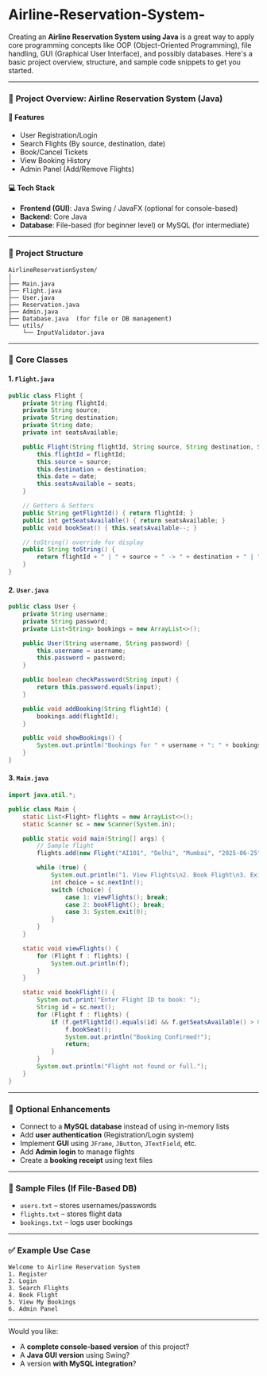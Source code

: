 # Airline-Reservation-System-

Creating an **Airline Reservation System using Java** is a great way to apply core programming concepts like OOP (Object-Oriented Programming), file handling, GUI (Graphical User Interface), and possibly databases. Here's a basic project overview, structure, and sample code snippets to get you started.

---

### 🔧 **Project Overview: Airline Reservation System (Java)**

#### 🎯 **Features**

* User Registration/Login
* Search Flights (By source, destination, date)
* Book/Cancel Tickets
* View Booking History
* Admin Panel (Add/Remove Flights)

#### 💻 **Tech Stack**

* **Frontend (GUI)**: Java Swing / JavaFX (optional for console-based)
* **Backend**: Core Java
* **Database**: File-based (for beginner level) or MySQL (for intermediate)

---

### 📁 **Project Structure**

```
AirlineReservationSystem/
│
├── Main.java
├── Flight.java
├── User.java
├── Reservation.java
├── Admin.java
├── Database.java  (for file or DB management)
└── utils/
    └── InputValidator.java
```

---

### 🔑 **Core Classes**

#### 1. `Flight.java`

```java
public class Flight {
    private String flightId;
    private String source;
    private String destination;
    private String date;
    private int seatsAvailable;

    public Flight(String flightId, String source, String destination, String date, int seats) {
        this.flightId = flightId;
        this.source = source;
        this.destination = destination;
        this.date = date;
        this.seatsAvailable = seats;
    }

    // Getters & Setters
    public String getFlightId() { return flightId; }
    public int getSeatsAvailable() { return seatsAvailable; }
    public void bookSeat() { this.seatsAvailable--; }

    // toString() override for display
    public String toString() {
        return flightId + " | " + source + " -> " + destination + " | " + date + " | Seats: " + seatsAvailable;
    }
}
```

#### 2. `User.java`

```java
public class User {
    private String username;
    private String password;
    private List<String> bookings = new ArrayList<>();

    public User(String username, String password) {
        this.username = username;
        this.password = password;
    }

    public boolean checkPassword(String input) {
        return this.password.equals(input);
    }

    public void addBooking(String flightId) {
        bookings.add(flightId);
    }

    public void showBookings() {
        System.out.println("Bookings for " + username + ": " + bookings);
    }
}
```

#### 3. `Main.java`

```java
import java.util.*;

public class Main {
    static List<Flight> flights = new ArrayList<>();
    static Scanner sc = new Scanner(System.in);

    public static void main(String[] args) {
        // Sample flight
        flights.add(new Flight("AI101", "Delhi", "Mumbai", "2025-06-25", 50));

        while (true) {
            System.out.println("1. View Flights\n2. Book Flight\n3. Exit");
            int choice = sc.nextInt();
            switch (choice) {
                case 1: viewFlights(); break;
                case 2: bookFlight(); break;
                case 3: System.exit(0);
            }
        }
    }

    static void viewFlights() {
        for (Flight f : flights) {
            System.out.println(f);
        }
    }

    static void bookFlight() {
        System.out.print("Enter Flight ID to book: ");
        String id = sc.next();
        for (Flight f : flights) {
            if (f.getFlightId().equals(id) && f.getSeatsAvailable() > 0) {
                f.bookSeat();
                System.out.println("Booking Confirmed!");
                return;
            }
        }
        System.out.println("Flight not found or full.");
    }
}
```

---

### 🧱 Optional Enhancements

* Connect to a **MySQL database** instead of using in-memory lists
* Add **user authentication** (Registration/Login system)
* Implement **GUI** using `JFrame`, `JButton`, `JTextField`, etc.
* Add **Admin login** to manage flights
* Create a **booking receipt** using text files

---

### 📂 Sample Files (If File-Based DB)

* `users.txt` – stores usernames/passwords
* `flights.txt` – stores flight data
* `bookings.txt` – logs user bookings

---

### ✅ Example Use Case

```
Welcome to Airline Reservation System
1. Register
2. Login
3. Search Flights
4. Book Flight
5. View My Bookings
6. Admin Panel
```

---

Would you like:

* A **complete console-based version** of this project?
* A **Java GUI version** using Swing?
* A version **with MySQL integration**?
